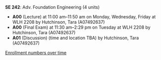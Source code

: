 **SE 242**: Adv. Foundation Engineering (4 units)

- **A00** (Lecture) at 11:00 am–11:50 am on Monday, Wednesday, Friday at WLH 2208 by Hutchinson, Tara (A07492637)
- **A00** (Final Exam) at 11:30 am–2:29 pm on Tuesday at WLH 2208 by Hutchinson, Tara (A07492637)
- **A01** (Discussion) (time and location TBA) by Hutchinson, Tara (A07492637)

[Enrollment numbers over time](./SE242.tsv)
